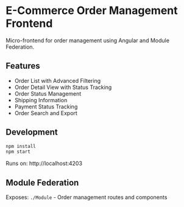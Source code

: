 # E-Commerce Order Management Frontend

Micro-frontend for order management using Angular and Module Federation.

## Features

- Order List with Advanced Filtering
- Order Detail View with Status Tracking
- Order Status Management
- Shipping Information
- Payment Status Tracking
- Order Search and Export

## Development

```bash
npm install
npm start
```

Runs on: http://localhost:4203

## Module Federation

Exposes: `./Module` - Order management routes and components
